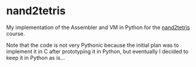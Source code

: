 # nand2tetris
My implementation of the Assembler and VM in Python for the [nand2tetris](https://www.nand2tetris.org) course.

Note that the code is not very Pythonic because the initial plan was to implement it in C after prototyping it in Python, but eventually I decided to keep it in Python as is...
